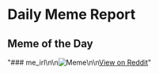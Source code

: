 # Daily Meme Report

## Meme of the Day
"### me_irl\n\n![Meme](https://i.redd.it/fbjb45ywgylf1.png)\n\n[View on Reddit](https://redd.it/1n36mev)"
